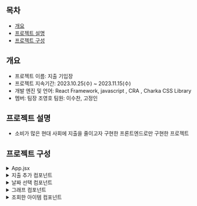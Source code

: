 
## 목차
- [개요](#개요)
- [프로젝트 설명](#프로젝트설명)
- [프로젝트 구성](#프로젝트구성)

## 개요
- 프로젝트 이름: 지출 기입장
- 프로젝트 지속기간: 2023.10.25(수) ~ 2023.11.15(수)
- 개발 엔진 및 언어: React Framework, javascript , CRA , Charka CSS Library
- 멤버: 팀장 조영호 팀원: 이수찬, 고정인 

## 프로젝트 설명
- 소비가 많은 현대 사회에 지출을 줄이고자 구현한 프론트엔드로만 구현한 프로젝트

## 프로젝트 구성
<details>
  <summary>
  App.jsx
</summary> 
  <img src="https://github.com/frontend-study-project/ExpenseTracker/assets/91147281/e7b47109-f659-4cc6-94e7-afc962120780"/>
  <br/>
  filterData는 날짜를 선택하고 나서 데이터 저장 state
  <br/>
  
  **1.AddItem-지출 추가 컴포넌트**
  <br/>
  **2.DateSelect-날짜 선택 컴포넌트**
  <br/>
  **3.GraphItem-그래프 컴포넌트**
  <br/>
  **4.List- 조회한 아이템 컴포넌트**
</details>

<details>
  <summary>
 지출 추가 컴포넌트
</summary> 
  <img src="https://github.com/frontend-study-project/ExpenseTracker/assets/91147281/643036f0-6cd9-4e80-a907-8aa763735a7c"/>
<img src="https://github.com/frontend-study-project/ExpenseTracker/assets/91147281/0daaf152-6d21-4341-928b-9f5848a51ed7"/>
 
  **중요: setItems([...items, data]); -> 깊은 복사로 붙여 넣기!**
</details>

<details>
  <summary>
 날짜 선택 컴포넌트
</summary> 
  <img src="https://github.com/frontend-study-project/ExpenseTracker/assets/91147281/f9047644-23f5-42f8-a862-dc588ea016fe"/>
  <br/>
  
   **중요: DatePicker라이브러리 사용**
   <br/>
   <img src="https://github.com/frontend-study-project/ExpenseTracker/assets/91147281/05b14f81-06be-4bc4-ab75-f357a32d4e11"/>
    <br/>
</details>

<details>
  <summary>
  그래프 컴포넌트
</summary> 
  <img src="https://github.com/frontend-study-project/ExpenseTracker/assets/91147281/f9047644-23f5-42f8-a862-dc588ea016fe"/>
  <br/>
  
   **중요: ReactApexChart 라이브러리 사용**
   <br/>
   <img src="https://github.com/frontend-study-project/ExpenseTracker/assets/91147281/05b14f81-06be-4bc4-ab75-f357a32d4e11"/>
    <br/>
   **조회버튼클릭시**
    <br/>
   <img src="https://github.com/frontend-study-project/ExpenseTracker/assets/91147281/14464e90-9968-48ce-8169-75b68259ce6c"/>
</details>

<details>
  <summary>
  조회한 아이템 컴포넌트
</summary> 
  
   **중요: List -> ListItem -> Input 컴포넌트**
   <br/>
   <img src="https://github.com/frontend-study-project/ExpenseTracker/assets/91147281/5df3c344-3bf4-4232-8a39-3c3ac05caec8"/>
    <br/>
   **리스트 컴포넌트 클릭시: 수정, 삭제 가능**
    <br/>
   <img src="https://github.com/frontend-study-project/ExpenseTracker/assets/91147281/69320d3c-66ad-4339-b814-4feeb3e6d9d3"/>
</details>

